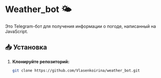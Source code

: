 # Weather_bot 🌤️

Это Telegram-бот для получения информации о погоде, написанный на JavaScript.

## 📥 Установка

1. **Клонируйте репозиторий:**
   ```bash
   git clone https://github.com/Vlasenkoirina/weather_bot.git
